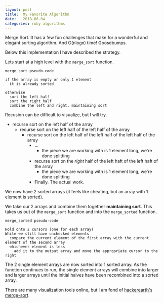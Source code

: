 ```yaml
---
layout: post
title:  My Favorite Algorithm
date:   2018-06-04
categories: ruby algorithms
---
```

Merge Sort.  It has a few fun challenges that make for a wonderful and elegant sorting algorithm. And O(nlogn) time!  Goosebumps.

Below this implementation I have described the strategy.
<div class="gist-picker">
  <div class="gist-wrapper" data-title="Ruby">
    <script src="https://gist.github.com/david-wolgemuth/fad15dd80030e8e75bf39207f6bccf88.js"></script>
  </div>
  <div class="gist-wrapper" data-title="JavaScript">
    <script src="https://gist.github.com/david-wolgemuth/2ebaa71dfda6173f29be44f5ce8e4a95.js"></script>
  </div>
</div>

Lets start at a high level with the `merge_sort` function.

`merge_sort pseudo-code`

```
if the array is empty or only 1 element
  it is already sorted

otherwise
  sort the left half
  sort the right half
  combine the left and right, maintaining sort
```

Recusion can be difficult to visualize, but I will try.

- recurse sort on the left half of the array
  - recurse sort on the left half of the left half of the array
    - recurse sort on the left half of the left half of the left half of the array
      - ...
        - the piece we are working with is 1 element long, we're done splitting
      - recurse sort on the _right_ half of the left haft of the left haft of the array
        - the piece we are working with is 1 element long, we're done splitting
      - Finally. The actual work.

We now have 2 sorted arrays (it feels like cheating, but an array with 1 element is sorted).

We take our 2 arrays and combine them together **maintaining sort**.  This takes us out of the `merge_sort` function and into the `merge_sorted` function.

`merge_sorted pseudo-code`

```
Hold onto 2 cursors (one for each array)
While we still have unchecked elements
  compare the current element of the first array with the current element of the second array
  whichever element is less
    add it to the output array and move the appropriate cursor to the right
```

The 2 single element arrays are now sorted into 1 sorted array.  As the function continues to run, the single element arrays will combine into larger and larger arrays until the initial halves have been recombined into a sorted array.

There are many visualization tools online, but I am fond of [hackerearth's merge-sort](https://www.hackerearth.com/practice/algorithms/sorting/merge-sort/visualize/).
